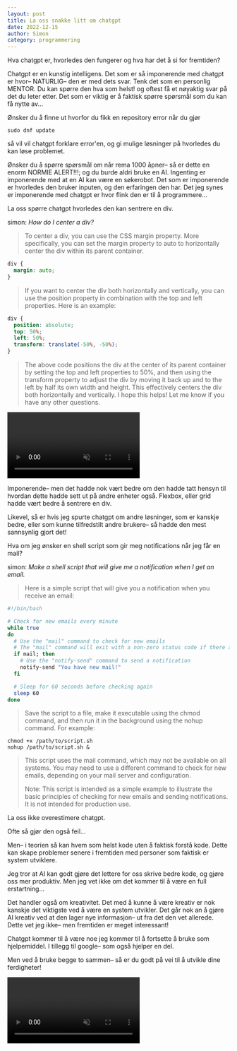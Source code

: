 ```yaml
---
layout: post
title: La oss snakke litt om chatgpt
date: 2022-12-15
author: Simon
category: programmering
---
```

Hva chatgpt er, hvorledes den fungerer og hva har det å si for fremtiden?

Chatgpt er en kunstig intelligens. Det som er så imponerende med chatgpt er hvor– NATURLIG– den er med dets svar. Tenk det som en personlig MENTOR. Du kan spørre den hva som helst! og oftest få et nøyaktig svar på det du leter etter. Det som er viktig er å faktisk spørre spørsmål som du kan få nytte av...

Ønsker du å finne ut hvorfor du fikk en repository error når du gjør 

```shell
sudo dnf update 
```

så vil vil chatgpt forklare error'en, og gi mulige løsninger på hvorledes du kan løse problemet.

Ønsker du å spørre spørsmål om når rema 1000 åpner– så er dette en enorm NORMIE ALERT!!!; og du burde aldri bruke en AI. Ingenting er imponerende med at en AI kan være en søkerobot. Det som er imponerende er hvorledes den bruker inputen, og den erfaringen den har. Det jeg synes er imponerende med chatgpt er hvor flink den er til å programmere...

La oss spørre chatgpt hvorledes den kan sentrere en div.

simon: _How do I center a div?_


> To center a div, you can use the CSS margin property. More specifically, you can set the margin property to auto to horizontally center the div within its parent container. 

```css
div {
  margin: auto;
}
```

> If you want to center the div both horizontally and vertically, you can use the position property in combination with the top and left properties. Here is an example:

```css
div {
  position: absolute;
  top: 50%;
  left: 50%;
  transform: translate(-50%, -50%);
}
```

> The above code positions the div at the center of its parent container by setting the top and left properties to 50%, and then using the transform property to adjust the div by moving it back up and to the left by half its own width and height. This effectively centers the div both horizontally and vertically. I hope this helps! Let me know if you have any other questions.

<video autoplay loop muted><source src="/assets/images/webm/impressivebateman.webm" type="video/webm"></video>

Imponerende– men det hadde nok vært bedre om den hadde tatt hensyn til hvordan dette hadde sett ut på andre enheter også. Flexbox, eller grid hadde vært bedre å sentrere en div. 

Likevel, så er hvis jeg spurte chatgpt om andre løsninger, som er kanskje bedre, eller som kunne tilfredstilt andre brukere– så hadde den mest sannsynlig gjort det!

Hva om jeg ønsker en shell script som gir meg notifications når jeg får en mail?

simon: _Make a shell script that will give me a notification when I get an email._

> Here is a simple script that will give you a notification when you receive an email:

```bash
#!/bin/bash

# Check for new emails every minute
while true
do
  # Use the "mail" command to check for new emails
  # The "mail" command will exit with a non-zero status code if there are no new emails
  if mail; then
    # Use the "notify-send" command to send a notification
    notify-send "You have new mail!"
  fi

  # Sleep for 60 seconds before checking again
  sleep 60
done
```

> Save the script to a file, make it executable using the chmod command, and then run it in the background using the nohup command. For example:

```shell
chmod +x /path/to/script.sh
nohup /path/to/script.sh &
```

> This script uses the mail command, which may not be available on all systems. You may need to use a different command to check for new emails, depending on your mail server and configuration.
>
> Note: This script is intended as a simple example to illustrate the basic principles of checking for new emails and sending notifications. It is not intended for production use.

La oss ikke overestimere chatgpt. 

Ofte så gjør den også feil...

Men– i teorien så kan hvem som helst kode uten å faktisk forstå kode. Dette kan skape problemer senere i fremtiden med personer som faktisk er system utviklere.

Jeg tror at AI kan godt gjøre det lettere for oss skrive bedre kode, og gjøre oss mer produktiv. Men jeg vet ikke om det kommer til å være en full erstartning...

Det handler også om kreativitet. Det med å kunne å være kreativ er nok kanskje det viktigste ved å være en system utvikler. Det går nok an å gjøre AI kreativ ved at den lager nye informasjon– ut fra det den vet allerede. Dette vet jeg ikke– men fremtiden er meget interessant!

Chatgpt kommer til å være noe jeg kommer til å fortsette å bruke som hjelpemiddel. I tillegg til google– som også hjelper en del.

Men ved å bruke begge to sammen– så er du godt på vei til å utvikle dine ferdigheter!

<video autoplay loop muted><source src="/assets/images/webm/dancingbateman.webm" type="video/webm"></video>
